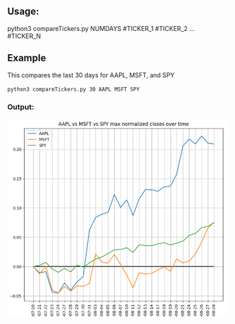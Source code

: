 ## Usage:
python3 compareTickers.py NUMDAYS #TICKER_1 #TICKER_2 ... #TICKER_N

## Example
This compares the last 30 days for AAPL, MSFT, and SPY

`python3 compareTickers.py 30 AAPL MSFT SPY`

### Output:
![SPY, AAPL, and MSFT](https://github.com/erikgroving/stock_predictor/blob/master/example.PNG?raw=true)